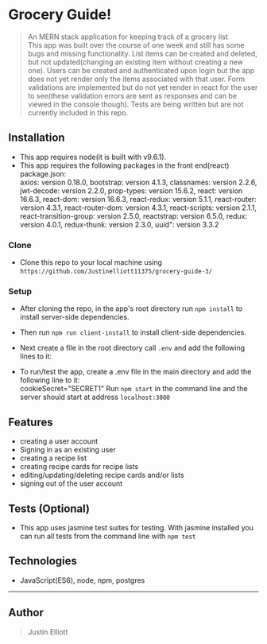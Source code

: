 # Grocery Guide!

> An MERN stack application for keeping track of a grocery list  
> This app was built over the course of one week and still has some bugs and missing functionality. List items can be created and deleted, but not updated(changing an existing item without creating a new one). Users can be created and authenticated upon login but the app does not yet render only the items associated with that user. Form validations are implemented but do not yet render in react for the user to see(these validation errors are sent as responses and can be viewed in the console though). Tests are being written but are not currently included in this repo.



## Installation

- This app requires node(it is built with v9.6.1).  
- This app requires the following packages in the front end(react) package.json:   
    axios: version 0.18.0,
    bootstrap: version 4.1.3,
    classnames: version 2.2.6,
    jwt-decode: version 2.2.0,
    prop-types: version 15.6.2,
    react: version 16.6.3,
    react-dom: version 16.6.3,
    react-redux: version 5.1.1,
    react-router: version 4.3.1,
    react-router-dom: version 4.3.1,
    react-scripts: version 2.1.1,
    react-transition-group: version 2.5.0,
    reactstrap: version 6.5.0,
    redux: version 4.0.1,
    redux-thunk: version 2.3.0,
    uuid": version 3.3.2
### Clone

- Clone this repo to your local machine using `https://github.com/Justinelliott11375/grocery-guide-3/`

### Setup

- After cloning the repo, in the app's root directory run `npm install` to install server-side dependencies.
- Then run `npm run client-install` to install client-side dependencies.
- Next create a file in the root directory call `.env` and add the following lines to it:

- To run/test the app, create a .env file in the main directory and add the following line to it:  
cookieSecret="SECRET1"
Run `npm start` in the command line and the server should start at address `localhost:3000`

## Features

- creating a user account  
- Signing in as an existing user
- creating a recipe list 
- creating recipe cards for recipe lists
- editing/updating/deleting recipe cards and/or lists
- signing out of the user account

## Tests (Optional)

- This app uses jasmine test suites for testing. With jasmine installed you can run all tests from the command line with `npm test`

## Technologies

- JavaScript(ES6), node, npm, postgres

---

## Author

> Justin Elliott
